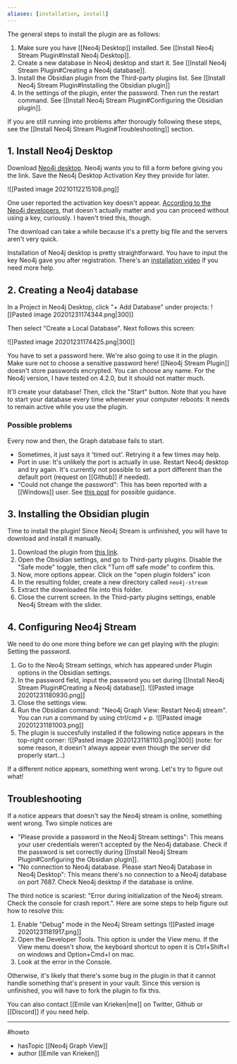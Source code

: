 ```yaml
---
aliases: [installation, install]
---
```

The general steps to install the plugin are as follows:
1. Make sure you have [[Neo4j Desktop]] installed. See [[Install Neo4j Stream Plugin#Install Neo4j Desktop]].
3. Create a new database in Neo4j desktop and start it. See [[Install Neo4j Stream Plugin#Creating a Neo4j database]].
5. Install the Obsidian plugin from the Third-party plugins list. See [[Install Neo4j Stream Plugin#Installing the Obsidian plugin]]
6. In the settings of the plugin, enter the password. Then run the restart command. See [[Install Neo4j Stream Plugin#Configuring the Obsidian plugin]].

If you are still running into problems after thorougly following these steps, see the [[Install Neo4j Stream Plugin#Troubleshooting]] section. 

## 1. Install Neo4j Desktop
Download [Neo4j desktop](https://neo4j.com/download/). Neo4j wants you to fill a form before giving you the link. Save the Neo4j Desktop Activation Key they provide for later. 

![[Pasted image 20210112215108.png]]

One user reported the activation key doesn't appear. [According to the Neo4j developers](https://community.neo4j.com/t/installing-and-activation-key/6173), that doesn't actually matter and you can proceed without using a key, curiously. I haven't tried this, though. 

The download can take a while because it's a pretty big file and the servers aren't very quick. 

Installation of Neo4j desktop is pretty straightforward. You have to input the key Neo4j gave you after registration. There's an [installation video](https://www.youtube.com/watch?v=pPhJi9twN9Q&feature=emb_title) if you need more help. 


## 2. Creating a Neo4j database
In a Project in Neo4j Desktop, click "+ Add Database" under projects:
![[Pasted image 20201231174344.png|300]]

Then select "Create a Local Database". Next follows this screen: 

![[Pasted image 20201231174425.png|300]]

You have to set a password here. We're also going to use it in the plugin. Make sure not to choose a sensitive password here! [[Neo4j Stream Plugin]] doesn't store passwords encrypted. You can choose any name. For the Neo4j version, I have tested on 4.2.0, but it should not matter much. 

It'll create your database! Then, click the "Start" button. Note that you have to start your database every time whenever your computer reboots: It needs to remain active while you use the plugin. 

### Possible problems
Every now and then, the Graph database fails to start.
- Sometimes, it just says it 'timed out'. Retrying it a few times may help.
- Port in use: It's unlikely the port is actually in use. Restart Neo4j desktop and try again. It's currently not possible to set a port different than the default port (request on [[Github]] if needed).
- "Could not change the password": This has been reported with a [[Windows]] user. See [this post](https://stackoverflow.com/questions/49342422/neo4j-database-failed-to-create-error-could-not-change-password) for possible guidance.

## 3. Installing the Obsidian plugin
Time to install the plugin! Since Neo4j Stream is unfinished, you will have to download and install it manually. 

1. Download the plugin from [this link](https://github.com/HEmile/obsidian-neo4j-graph-view/releases/tag/0.2.5). 
1. Open the Obsidian settings, and go to Third-party plugins. Disable the "Safe mode" toggle, then click "Turn off safe mode" to confirm this. 
2. Now, more options appear. Click on the "open plugin folders" icon
3. In the resulting folder, create a new directory called `neo4j-stream`
4. Extract the downloaded file into this folder.
5. Close the current screen. In the Third-party plugins settings, enable Neo4j Stream with the slider. 

## 4. Configuring Neo4j Stream
We need to do one more thing before we can get playing with the plugin: Setting the password. 
1. Go to the Neo4j Stream settings, which has appeared under Plugin options in the Obsidian settings. 
2. In the password field, input the password you set during [[Install Neo4j Stream Plugin#Creating a Neo4j database]].  ![[Pasted image 20201231180930.png]]
3. Close the settings view.
4. Run the Obsidian command: "Neo4j Graph View: Restart Neo4j stream". You can run a command by using ctrl/cmd + p. ![[Pasted image 20201231181003.png]]
5. The plugin is succesfully installed if the following notice appears in the top-right corner: ![[Pasted image 20201231181103.png|300]] (note: for some reason, it doesn't always appear even though the server did properly start...)

If a different notice appears, something went wrong. Let's try to figure out what!

## Troubleshooting
If a notice appears that doesn't say the Neo4j stream is online, something went wrong. Two simple notices are
- "Please provide a password in the Neo4j Stream settings": This means your user credentials weren't accepted by the Neo4j database. Check if the password is set correctly during [[Install Neo4j Stream Plugin#Configuring the Obsidian plugin]].
- "No connection to Neo4j database. Please start Neo4j Database in Neo4j Desktop": This means there's no connection to a Neo4j database on port 7687. Check Neo4j desktop if the database is online.

The third notice is scariest: "Error during initialization of the Neo4j stream. Check the console for crash report.". Here are some steps to help figure out how to resolve this:
1. Enable "Debug" mode in the Neo4j Stream settings ![[Pasted image 20201231181917.png]]
2. Open the Developer Tools. This option is under the View menu. If the View menu doesn't show, the keyboard shortcut to open it is Ctrl+Shift+I on windows and Option+Cmd+I on mac.
3. Look at the error in the Console. 

Otherwise, it's likely that there's some bug in the plugin in that it cannot handle something that's present in your vault. Since this version is unfinished, you will have to fork the plugin to fix this. 

You can also contact [[Emile van Krieken|me]] on Twitter, Github or [[Discord]] if you need help. 

--- 
#howto
- hasTopic [[Neo4j Graph View]]
- author [[Emile van Krieken]]